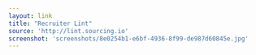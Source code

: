 ```yaml
---
layout: link
title: "Recruiter Lint"
source: 'http://lint.sourcing.io'
screenshot: 'screenshots/8e0254b1-e6bf-4936-8f99-de987d60845e.jpg'
---
```



